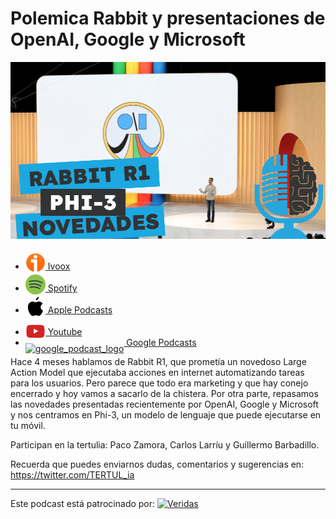# Polemica Rabbit y presentaciones de OpenAI, Google y Microsoft

![](res/2024-06-12-18-43-56.png)

- [<img src="../../../res/ivoox-icon-256.webp" alt="ivoox_logo" width="32" style="position: relative; top: 5px;"> Ivoox](https://go.ivoox.com/rf/130259883)
- [<img src="../../../res/spotify-icon-256.webp" alt="spotify_logo" width="32" style="position: relative; top: 5px;"> Spotify](https://open.spotify.com/episode/2IDFRIHRDF7ZUDKypb34l5?si=VzZCSScrRzuUJpfWaJPPbQ)
- [<img src="../../../res/apple-icon-256.webp" alt="apple_logo" width="32" style="position: relative; top: 5px;"> Apple Podcasts](https://podcasts.apple.com/us/podcast/pol%C3%A9mica-rabbit-y-presentaciones-de-openai-google-y/id1669083682?i=1000658783875)
- [<img src="../../../res/youtube-icon-256.png" alt="youtube_logo" width="32" style="position: relative; top: 10px;"> Youtube](https://youtu.be/AI6yUZyvP8I)
- [<img src="https://cdn.iconscout.com/icon/free/png-256/free-google-podcasts-2038772-1721669.png" alt="google_podcast_logo" width="32" style="position: relative; top: 10px;"> Google Podcasts](https://podcasts.google.com/feed/aHR0cHM6Ly93d3cuaXZvb3guY29tL3BvZGNhc3QtdGVydHVsaWEtaW50ZWxpZ2VuY2lhLWFydGlmaWNpYWxfZmdfZjExODE1MzExX2ZpbHRyb18xLnhtbA/episode/aHR0cHM6Ly93d3cuaXZvb3guY29tLzEzMDI1OTg4Mw?sa=X&ved=0CAUQkfYCahcKEwiohd7HndaGAxUAAAAAHQAAAAAQAQ)

Hace 4 meses hablamos de Rabbit R1, que prometía un novedoso Large Action Model que ejecutaba acciones en internet automatizando tareas para los usuarios. Pero parece que todo era marketing y que hay conejo encerrado y hoy vamos a sacarlo de la chistera.
Por otra parte, repasamos las novedades presentadas recientemente por OpenAI, Google y Microsoft y nos centramos en Phi-3, un modelo de lenguaje que puede ejecutarse en tu móvil. 

Participan en la tertulia: Paco Zamora, Carlos Larríu y Guillermo Barbadillo.

Recuerda que puedes enviarnos dudas, comentarios y sugerencias en: https://twitter.com/TERTUL_ia

---

Este podcast está patrocinado por:  [<img src="https://veridas.com/wp-content/uploads/2021/08/VERIDAS-logo-azul-coral-rgb-592x131-1.png.webp" alt="Veridas" width="64" style="position: relative; top: 0px;">](https://veridas.com/)
